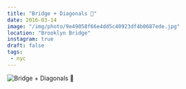 ```yaml
---
title: "Bridge + Diagonals 📐"
date: 2016-03-14
image: "/img/photo/9e49058f66e4dd5c40923df4b0687ede.jpg"
location: "Brooklyn Bridge"
instagram: true
draft: false
tags:
 - nyc
---
```


![Bridge + Diagonals 📐](/img/photo/9e49058f66e4dd5c40923df4b0687ede.jpg)
